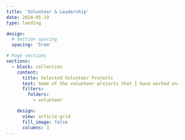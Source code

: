 ```yaml
---
title: 'Volunteer & Leadership'
date: 2024-05-19
type: landing

design:
  # Section spacing
  spacing: '5rem'

# Page sections
sections:
  - block: collection
    content:
      title: Selected Volunteer Projects
      text: Some of the volunteer projects that I have worked on.
      filters:
        folders:
          - volunteer

    design:
      view: article-grid
      fill_image: false
      columns: 3
---
```

